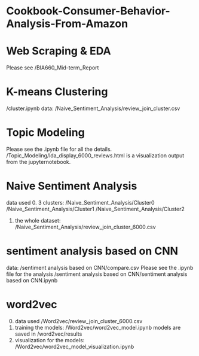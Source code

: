 # Cookbook-Consumer-Behavior-Analysis-From-Amazon

# Web Scraping & EDA
Please see
/BIA660_Mid-term_Report

# K-means Clustering
/cluster.ipynb
data:
/Naive_Sentiment_Analysis/review_join_cluster.csv

# Topic Modeling
Please see the .ipynb file for all the details.
/Topic_Modeling/lda_display_6000_reviews.html is a visualization output from the jupyternotebook.


# Naive Sentiment Analysis
data used
0. 3 clusters:
/Naive_Sentiment_Analysis/Cluster0
/Naive_Sentiment_Analysis/Cluster1
/Naive_Sentiment_Analysis/Cluster2
1. the whole dataset:
/Naive_Sentiment_Analysis/review_join_cluster_6000.csv

# sentiment analysis based on CNN
data:
/sentiment analysis based on CNN/compare.csv
Please see the .ipynb file for the analysis
/sentiment analysis based on CNN/sentiment analysis based on CNN.ipynb

# word2vec
0. data used
/Word2vec/review_join_cluster_6000.csv
1. training the models:
/Word2vec/word2vec_model.ipynb
models are saved in /word2vec/results
2. visualization for the models:
/Word2vec/word2vec_model_visualization.ipynb
